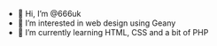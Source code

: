- 👋 Hi, I’m @666uk
- 👀 I’m interested in web design using Geany
- 🌱 I’m currently learning HTML, CSS and a bit of PHP

<!---
666uk/666uk is a ✨ special ✨ repository because its `README.md` (this file) appears on your GitHub profile.
You can click the Preview link to take a look at your changes.
--->
